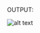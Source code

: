 
OUTPUT:

![alt text][img1]

[img1]:https://github.com/lvcc-wad/Students/blob/master/BSIS/Ca%25C3%25B1eda-Mark-Paul/Simple-JS-Calculator/CALCULATOR/Calculator.png
